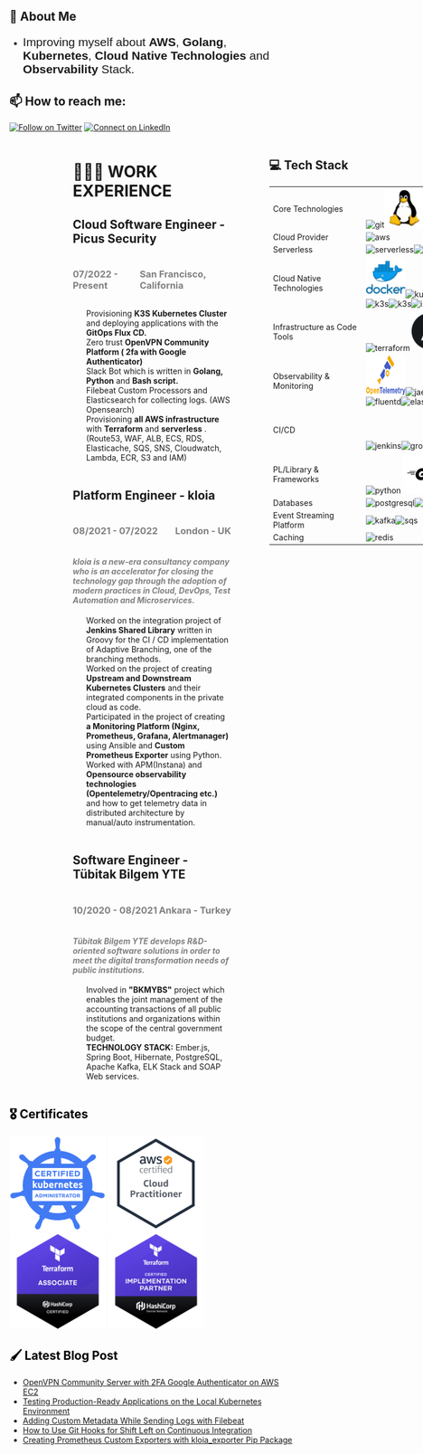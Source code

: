 <h2> 📖 About Me </h2>



<ul>
  <li>
    <p style="font-family:Arial; font-size:1.5em;">Improving myself about <b>AWS</b>, <b>Golang</b>, <b>Kubernetes</b>, <b>Cloud Native Technologies</b> and <b>Observability</b> Stack. </p>
  </li>
 </ul>

 <h2>📫 How to reach me:</h2>

[![Follow on Twitter](https://img.shields.io/badge/--twitter?label=Twitter&logo=Twitter&style=social)](https://twitter.com/uzumlukek_mk)
[![Connect on LinkedIn](https://img.shields.io/badge/--linkedin?label=LinkedIn&logo=LinkedIn&style=social)](https://www.linkedin.com/in/muhammedsaidkaya/)


<div style="width: 100vw; display:flex;">
  <div style="width: 40%;margin-left: 8em;">
    <h1> 👨🏽‍💻 WORK EXPERIENCE</h1>
    <h2><b>Cloud Software Engineer - Picus Security</b></h2>
    <div style="display: flex; justify-content: space-between">
      <span>
        <h3  style="color: gray" ;>07/2022 - Present</h3>
      </span>
      <span>
        <h3  style="color: gray" ;>San Francisco, California</h3>
      </span>
    </div>
    <ul style="list-style-type:none;" >
      <li>
        Provisioning <b>K3S Kubernetes Cluster</b> and deploying
applications with the <b>GitOps Flux CD.</b>
      </li>
      <li>
        Zero trust <b>OpenVPN Community Platform ( 2fa with Google
Authenticator)</b>
      </li>
      <li>
        Slack Bot which is written in <b>Golang, Python</b> and <b>Bash script.</b>
      </li>
      <li>
        Filebeat Custom Processors and Elasticsearch for collecting logs. (AWS Opensearch)
      </li>
      <li>
        Provisioning <b>all AWS infrastructure</b> with <b>Terraform</b> and <b>serverless</b> . (Route53, WAF, ALB, ECS, RDS, Elasticache, SQS, SNS, Cloudwatch, Lambda, ECR, S3 and IAM)
      </li>
      <br/>
    </ul>
    <h2><b>Platform Engineer - kloia</b></h2>
    <div style="display: flex; justify-content: space-between">
      <h3 style="color: gray" ;>08/2021 - 07/2022</h3>
      <h3 style="color: gray" ;>London - UK</h3>
    </div>
    <h4 style="color: gray" ;>
      <i
        >kloia is a new-era consultancy company who is an accelerator for closing the technology gap through the adoption of modern practices in Cloud, DevOps, Test Automation and Microservices.</i
      >
    </h4>
    <ul style="list-style-type:none;">
      <li>
        Worked on the integration project of <b>Jenkins Shared Library</b> written in Groovy for the CI / CD implementation of Adaptive Branching, one of the branching methods.
      </li>
      <li>
        Worked on the project of creating <b>Upstream and Downstream Kubernetes Clusters</b> and their integrated components in the private cloud as code.
      </li>
      <li>
        Participated in the project of creating <b>a Monitoring Platform (Nginx, Prometheus, Grafana, Alertmanager)</b> using Ansible and <b>Custom Prometheus Exporter</b> using Python.
      </li>
      <li>
        Worked with APM(Instana) and <b>Opensource observability technologies (Opentelemetry/Opentracing etc.)</b> and how to get telemetry data in distributed architecture by manual/auto instrumentation.
      </li>
      <br/>
    </ul>
    <h2><b>Software Engineer - Tübitak Bilgem YTE</b></h2>
    <div style="display: flex; justify-content: space-between">
      <h3 style="color: gray" ;>10/2020 - 08/2021</h3>
      <h3 style="color: gray" ;>Ankara - Turkey</h3>
    </div>
    <h4 style="color: gray" ;>
      <i
        >Tübitak Bilgem YTE develops R&D-oriented software solutions in order
to meet the digital transformation needs of public institutions.</i
      >
    </h4>
    <ul style="list-style-type:none;">
      <li>
        Involved in <b>"BKMYBS"</b> project which enables the joint management of the accounting transactions of all public institutions and organizations within the scope of the central government budget.
      </li>
      <li>
        <b>TECHNOLOGY STACK:</b> Ember.js, Spring Boot, Hibernate, PostgreSQL, Apache Kafka, ELK Stack and SOAP Web services.
      </li>
    </ul>
  </div>

  <div style="margin-left: 7vw;">
    <h2>💻 Tech Stack</h2>
    <table>
      <tr>
        <td>Core Technologies</td>
        <td>
          <img
            src="https://www.vectorlogo.zone/logos/git-scm/git-scm-icon.svg"
            alt="git"
            width="70"
            height="70"
          /><img
            src="https://github.com/github/explore/raw/main/topics/linux/linux.png"
            alt="linux"
            width="70"
            height="70"
          /><img
            src="https://www.vectorlogo.zone/logos/nginx/nginx-ar21.svg"
            alt="nginx"
            width="70"
            height="70"
          /><img
            src="https://github.com/github/explore/raw/main/topics/bash/bash.png"
            alt="bash"
            width="70"
            height="70"
          />
        </td>
      </tr>
      <tr>
        <td>Cloud Provider</td>
        <td>
          <img
            src="https://www.vectorlogo.zone/logos/amazon_aws/amazon_aws-ar21.svg"
            alt="aws"
            width="70"
            height="70"
          />
        </td>
      </tr>
      <tr>
        <td>Serverless</td>
        <td>
          <img
            src="https://www.vectorlogo.zone/logos/serverless/serverless-ar21.svg"
            alt="serverless"
            width="70"
            height="70"
          /><img
            src="https://www.vectorlogo.zone/logos/amazon_awslambda/amazon_awslambda-ar21.svg"
            alt="lambda"
            width="70"
            height="70"
          />
        </td>
      </tr>
      <tr>
        <td>Cloud Native Technologies</td>
        <td>
          <img
            src="https://github.com/github/explore/raw/main/topics/docker/docker.png"
            alt="docker"
            width="70"
            height="70"
          /><img
            src="https://www.vectorlogo.zone/logos/kubernetes/kubernetes-icon.svg"
            alt="kubernetes"
            width="70"
            height="70"
          /><img
            src="https://www.vectorlogo.zone/logos/rancher/rancher-ar21.svg"
            alt="k3s"
            width="70"
            height="70"
          /><img
            src="https://cncf-branding.netlify.app/img/projects/k3s/icon/color/k3s-icon-color.png"
            alt="rancher"
            width="70"
            height="70"
          /><img
            src="https://www.vectorlogo.zone/logos/fluxcdio/fluxcdio-ar21.svg"
            alt="flux"
            width="70"
            height="70"
          /><img
            src="https://cncf-branding.netlify.app/img/projects/helm/icon/color/helm-icon-color.png"
            alt="k3s"
            width="70"
            height="70"
          /><img
            src="https://www.vectorlogo.zone/logos/goharborio/goharborio-ar21.svg"
            alt="k3s"
            width="70"
            height="70"
          /><img
            src="https://www.vectorlogo.zone/logos/istioio/istioio-ar21.svg"
            alt="istio"
            width="70"
            height="70"
          />
        </td>
      </tr>
      <tr>
        <td>Infrastructure as Code Tools</td>
        <td>
            <img
            src="https://www.vectorlogo.zone/logos/terraformio/terraformio-ar21.svg"
            alt="terraform"
            width="70"
            height="70"
            /><img
            src="https://github.com/github/explore/raw/main/topics/ansible/ansible.png"
            alt="ansible"
            width="70"
            height="70"
            /><img
            src="assets/packerio-ar21.svg"
            alt="packer"
            width="70"
            height="70"
            />
        </td>
      </tr>
      <tr>
        <td>Observability & Monitoring</td>
        <td>
            <img
            src="https://raw.githubusercontent.com/cncf/artwork/master/projects/opentelemetry/stacked/color/opentelemetry-stacked-color.svg"
            alt="opentelemetry"
            width="70"
            height="70"
            /><img
            src="https://www.vectorlogo.zone/logos/jaegertracingio/jaegertracingio-ar21.svg"
            alt="jaeger"
            width="70"
            height="70"
            /><img
            src="https://www.vectorlogo.zone/logos/prometheusio/prometheusio-ar21.svg"
            alt="prometheus"
            width="70"
            height="70"
            /><img
            src="https://www.vectorlogo.zone/logos/grafana/grafana-ar21.svg"
            alt="grafana"
            width="70"
            height="70"
            /><img
            src="https://www.vectorlogo.zone/logos/fluentd/fluentd-ar21.svg"
            alt="fluentd"
            width="70"
            height="70"
            /><img
            src="https://www.vectorlogo.zone/logos/elastic/elastic-ar21.svg"
            alt="elastic"
            width="70"
            height="70"
            /><img
            src="https://www.vectorlogo.zone/logos/elasticco_kibana/elasticco_kibana-ar21.svg"
            alt="kibana"
            width="70"
            height="70"
            />
        </td>
      </tr>
      <tr>
        <td>CI/CD</td>
        <td>
            <img
        src="https://www.vectorlogo.zone/logos/jenkins/jenkins-icon.svg"
        alt="jenkins"
        width="70"
        height="70"
        /><img
        src="https://www.vectorlogo.zone/logos/groovy-lang/groovy-lang-ar21.svg"
        alt="groovy"
        width="70"
        height="70"
        /><img
        src="https://www.vectorlogo.zone/logos/gitlab/gitlab-ar21.svg"
        alt="gitlab"
        width="70"
        height="70"
        /><img
        src="https://raw.githubusercontent.com/cncf/landscape/master/hosted_logos/github-actions.svg"
        alt="github-actions"
        width="70"
        height="70"
        />
        </td>
      </tr>
      <tr>
        <td>PL/Library & Frameworks</td>
        <td>
            <img
        src="https://www.vectorlogo.zone/logos/python/python-ar21.svg"
        alt="python"
        width="70"
        height="70"
        />
        <img
        src="https://github.com/github/explore/raw/main/topics/go/go.png"
        alt="go"
        width="70"
        height="70"
        /><img
        src="https://raw.githubusercontent.com/devicons/devicon/master/icons/java/java-original-wordmark.svg"
        alt="java"
        width="70"
        height="70"
        /><img
        src="https://www.vectorlogo.zone/logos/springio/springio-icon.svg"
        alt="spring"
        width="70"
        height="70"
        /><img
        src="https://www.vectorlogo.zone/logos/reactjs/reactjs-ar21.svg"
        alt="react"
        width="70"
        height="70"
        />
        </td>
      </tr>
      <tr>
        <td>Databases</td>
        <td>
            <img
            src="https://www.vectorlogo.zone/logos/postgresql/postgresql-ar21.svg"
            alt="postgresql"
            width="70"
            height="70"
            /><img
            src="https://www.vectorlogo.zone/logos/mysql/mysql-ar21.svg"
            alt="mysql"
            width="70"
            height="70"
            />
        </td>
      </tr>
      <tr>
        <td>Event Streaming Platform</td>
        <td>
            <img
            src="https://www.vectorlogo.zone/logos/apache_kafka/apache_kafka-ar21.svg"
            alt="kafka"
            width="70"
            height="70"
            /><img
            src="https://raw.githubusercontent.com/detain/svg-logos/master/svg/aws-sqs.svg"
            alt="sqs"
            width="70"
            height="70"
            />
        </td>
      </tr>
      <tr>
        <td>Caching</td>
        <td>
            <img
            src="https://www.vectorlogo.zone/logos/redis/redis-ar21.svg"
            alt="redis"
            width="70"
            height="70"
            />
        </td>
      </tr>
    </table>
  </div>
</div>



<h2 align="left"> <a href="https://www.credly.com/users/muhammed-said-kaya/badges" style="text-decoration:none;color:black">🎖 Certificates</a></h2>
<p align="left">
<img src="assets/certificates/cka.png" alt="cka" width="170" height="170"/> 
<img src="assets/certificates/AWS-CP.png" alt="aws" width="170" height="170"/> 
<img src="assets/certificates/terraform-associate.png" alt="terraform" width="170" height="170"/>
<img src="assets/certificates/Terraform-CHIP.png" alt="terraform-chip" width="170" height="170"/>
</p>


<h2 align="left"> <a href="https://medium.com/@muhammedsaidkaya" style="text-decoration:none;color:black" >🖌 Latest Blog Post</a></h2>

<!-- BLOG-POST-LIST:START -->
- [OpenVPN Community Server with 2FA Google Authenticator on AWS EC2](https://medium.com/picus-security-engineering/openvpn-community-server-with-2fa-google-authenticator-on-aws-ec2-275f2e0722a6?source=rss-bb6d038e35e3------2)
- [Testing Production-Ready Applications on the Local Kubernetes Environment](https://medium.com/@muhammedsaidkaya/testing-of-production-ready-applications-on-the-local-kubernetes-environment-b1b0efc67b95?source=rss-bb6d038e35e3------2)
- [Adding Custom Metadata While Sending Logs with Filebeat](https://medium.com/picus-security-engineering/adding-custom-metadata-while-sending-logs-with-filebeat-ee72815bb34e?source=rss-bb6d038e35e3------2)
- [How to Use Git Hooks for Shift Left on Continuous Integration](https://blog.kloia.com/how-to-use-git-hooks-for-shift-left-on-continuous-integration-67c6883b6ceb?source=rss-bb6d038e35e3------2)
- [Creating Prometheus Custom Exporters with kloia_exporter Pip Package](https://blog.kloia.com/creating-prometheus-custom-exporters-with-kloia-exporter-pip-package-97a22e3aa999?source=rss-bb6d038e35e3------2)
<!-- BLOG-POST-LIST:END -->


